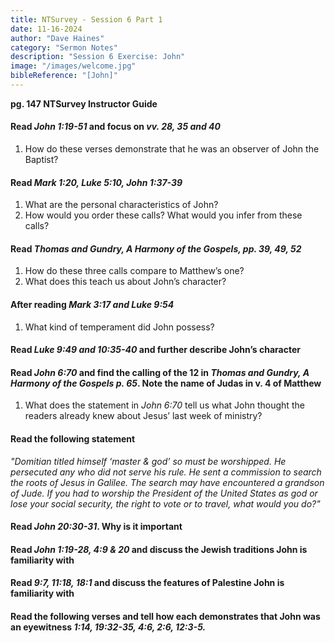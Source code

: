 ```yaml
---
title: NTSurvey - Session 6 Part 1
date: 11-16-2024
author: "Dave Haines"
category: "Sermon Notes"
description: "Session 6 Exercise: John"
image: "/images/welcome.jpg"
bibleReference: "[John]"
---
```


**pg. 147 NTSurvey Instructor Guide**  

#### Read *John 1:19-51* and focus on *vv. 28, 35 and 40*

1. How do these verses demonstrate that he was an observer of John the Baptist?

#### Read *Mark 1:20, Luke 5:10, John 1:37-39*

1. What are the personal characteristics of John?
2. How would you order these calls? What would you infer from these calls?

#### Read *Thomas and Gundry, A Harmony of the Gospels, pp. 39, 49, 52*

1. How do these three calls compare to Matthew’s one?
2. What does this teach us about John’s character?

#### After reading *Mark 3:17 and Luke 9:54*

1. What kind of temperament did John possess?

#### Read *Luke 9:49 and 10:35-40* and further describe John’s character

#### Read *John 6:70* and find the calling of the 12 in *Thomas and Gundry, A Harmony of the Gospels p. 65*. Note the name of Judas in v. 4 of Matthew

1. What does the statement in *John 6:70* tell us what John thought the readers already knew about Jesus’ last week of ministry?

#### Read the following statement

*"Domitian titled himself ‘master & god’ so must be worshipped. He persecuted any who
did not serve his rule. He sent a commission to search the roots of Jesus in Galilee. The
search may have encountered a grandson of Jude.
If you had to worship the President of the United States as god or lose your social
security, the right to vote or to travel, what would you do?"*  

#### Read *John 20:30-31*. Why is it important

#### Read *John 1:19-28, 4:9 & 20* and discuss the Jewish traditions John is familiarity with

#### Read *9:7, 11:18, 18:1* and discuss the features of Palestine John is familiarity with

#### Read the following verses and tell how each demonstrates that John was an eyewitness *1:14, 19:32-35, 4:6, 2:6, 12:3-5.*
